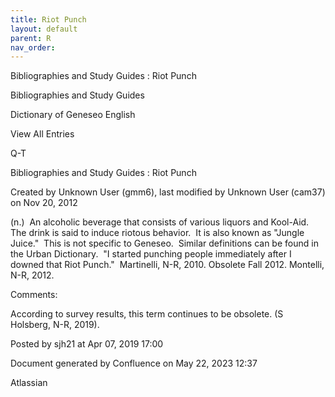 ```yaml
---
title: Riot Punch
layout: default
parent: R
nav_order:
---
```


Bibliographies and Study Guides : Riot Punch

Bibliographies and Study Guides

Dictionary of Geneseo English

View All Entries

Q-T

Bibliographies and Study Guides : Riot Punch

Created by  Unknown User (gmm6), last modified by  Unknown User (cam37) on Nov 20, 2012

(n.)  An alcoholic beverage that consists of various liquors and Kool-Aid.  The drink is said to induce riotous behavior.  It is also known as &quot;Jungle Juice.&quot;  This is not specific to Geneseo.  Similar definitions can be found in the Urban Dictionary.  &quot;I started punching people immediately after I downed that Riot Punch.&quot;  Martinelli, N-R, 2010. Obsolete Fall 2012. Montelli, N-R, 2012.

Comments:

According to survey results, this term continues to be obsolete. (S Holsberg, N-R, 2019).

Posted by sjh21 at Apr 07, 2019 17:00

Document generated by Confluence on May 22, 2023 12:37

Atlassian
